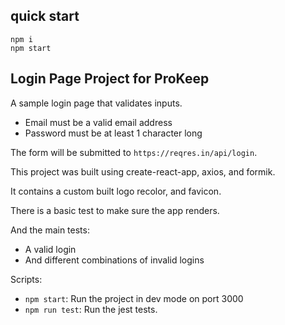 ## quick start
```
npm i
npm start
```

## Login Page Project for ProKeep

A sample login page that validates inputs.

- Email must be a valid email address
- Password must be at least 1 character long

The form will be submitted to `https://reqres.in/api/login`.

This project was built using create-react-app, axios, and formik. 

It contains a custom built logo recolor, and favicon.

There is a basic test to make sure the app renders. 

And the main tests:

- A valid login
- And different combinations of invalid logins


Scripts:

- `npm start`: Run the project in dev mode on port 3000
- `npm run test`: Run the jest tests.
